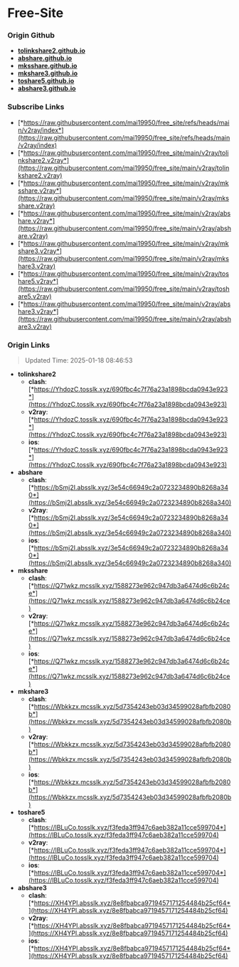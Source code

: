# Free-Site

### Origin Github

- [**tolinkshare2.github.io**](https://github.com/tolinkshare2/tolinkshare2.github.io)
- [**abshare.github.io**](https://github.com/abshare/abshare.github.io)
- [**mksshare.github.io**](https://github.com/mksshare/mksshare.github.io)
- [**mkshare3.github.io**](https://github.com/mkshare3/mkshare3.github.io)
- [**toshare5.github.io**](https://github.com/toshare5/toshare5.github.io)
- [**abshare3.github.io**](https://github.com/abshare3/abshare3.github.io)

### Subscribe Links

- [*https://raw.githubusercontent.com/mai19950/free_site/refs/heads/main/v2ray/index*](https://raw.githubusercontent.com/mai19950/free_site/refs/heads/main/v2ray/index)
- [*https://raw.githubusercontent.com/mai19950/free_site/main/v2ray/tolinkshare2.v2ray*](https://raw.githubusercontent.com/mai19950/free_site/main/v2ray/tolinkshare2.v2ray)
- [*https://raw.githubusercontent.com/mai19950/free_site/main/v2ray/mksshare.v2ray*](https://raw.githubusercontent.com/mai19950/free_site/main/v2ray/mksshare.v2ray)
- [*https://raw.githubusercontent.com/mai19950/free_site/main/v2ray/abshare.v2ray*](https://raw.githubusercontent.com/mai19950/free_site/main/v2ray/abshare.v2ray)
- [*https://raw.githubusercontent.com/mai19950/free_site/main/v2ray/mkshare3.v2ray*](https://raw.githubusercontent.com/mai19950/free_site/main/v2ray/mkshare3.v2ray)
- [*https://raw.githubusercontent.com/mai19950/free_site/main/v2ray/toshare5.v2ray*](https://raw.githubusercontent.com/mai19950/free_site/main/v2ray/toshare5.v2ray)
- [*https://raw.githubusercontent.com/mai19950/free_site/main/v2ray/abshare3.v2ray*](https://raw.githubusercontent.com/mai19950/free_site/main/v2ray/abshare3.v2ray)

### Origin Links

> Updated Time: 2025-01-18 08:46:53

- **tolinkshare2**
  - **clash**: [*https://YhdozC.tosslk.xyz/690fbc4c7f76a23a1898bcda0943e923*](https://YhdozC.tosslk.xyz/690fbc4c7f76a23a1898bcda0943e923)
  - **v2ray**: [*https://YhdozC.tosslk.xyz/690fbc4c7f76a23a1898bcda0943e923*](https://YhdozC.tosslk.xyz/690fbc4c7f76a23a1898bcda0943e923)
  - **ios**: [*https://YhdozC.tosslk.xyz/690fbc4c7f76a23a1898bcda0943e923*](https://YhdozC.tosslk.xyz/690fbc4c7f76a23a1898bcda0943e923)
- **abshare**
  - **clash**: [*https://bSmj2I.absslk.xyz/3e54c66949c2a0723234890b8268a340*](https://bSmj2I.absslk.xyz/3e54c66949c2a0723234890b8268a340)
  - **v2ray**: [*https://bSmj2I.absslk.xyz/3e54c66949c2a0723234890b8268a340*](https://bSmj2I.absslk.xyz/3e54c66949c2a0723234890b8268a340)
  - **ios**: [*https://bSmj2I.absslk.xyz/3e54c66949c2a0723234890b8268a340*](https://bSmj2I.absslk.xyz/3e54c66949c2a0723234890b8268a340)
- **mksshare**
  - **clash**: [*https://Q71wkz.mcsslk.xyz/1588273e962c947db3a6474d6c6b24ce*](https://Q71wkz.mcsslk.xyz/1588273e962c947db3a6474d6c6b24ce)
  - **v2ray**: [*https://Q71wkz.mcsslk.xyz/1588273e962c947db3a6474d6c6b24ce*](https://Q71wkz.mcsslk.xyz/1588273e962c947db3a6474d6c6b24ce)
  - **ios**: [*https://Q71wkz.mcsslk.xyz/1588273e962c947db3a6474d6c6b24ce*](https://Q71wkz.mcsslk.xyz/1588273e962c947db3a6474d6c6b24ce)
- **mkshare3**
  - **clash**: [*https://Wbkkzx.mcsslk.xyz/5d7354243eb03d34599028afbfb2080b*](https://Wbkkzx.mcsslk.xyz/5d7354243eb03d34599028afbfb2080b)
  - **v2ray**: [*https://Wbkkzx.mcsslk.xyz/5d7354243eb03d34599028afbfb2080b*](https://Wbkkzx.mcsslk.xyz/5d7354243eb03d34599028afbfb2080b)
  - **ios**: [*https://Wbkkzx.mcsslk.xyz/5d7354243eb03d34599028afbfb2080b*](https://Wbkkzx.mcsslk.xyz/5d7354243eb03d34599028afbfb2080b)
- **toshare5**
  - **clash**: [*https://lBLuCo.tosslk.xyz/f3feda3ff947c6aeb382a11cce599704*](https://lBLuCo.tosslk.xyz/f3feda3ff947c6aeb382a11cce599704)
  - **v2ray**: [*https://lBLuCo.tosslk.xyz/f3feda3ff947c6aeb382a11cce599704*](https://lBLuCo.tosslk.xyz/f3feda3ff947c6aeb382a11cce599704)
  - **ios**: [*https://lBLuCo.tosslk.xyz/f3feda3ff947c6aeb382a11cce599704*](https://lBLuCo.tosslk.xyz/f3feda3ff947c6aeb382a11cce599704)
- **abshare3**
  - **clash**: [*https://XH4YPl.absslk.xyz/8e8fbabca9719457171254484b25cf64*](https://XH4YPl.absslk.xyz/8e8fbabca9719457171254484b25cf64)
  - **v2ray**: [*https://XH4YPl.absslk.xyz/8e8fbabca9719457171254484b25cf64*](https://XH4YPl.absslk.xyz/8e8fbabca9719457171254484b25cf64)
  - **ios**: [*https://XH4YPl.absslk.xyz/8e8fbabca9719457171254484b25cf64*](https://XH4YPl.absslk.xyz/8e8fbabca9719457171254484b25cf64)
